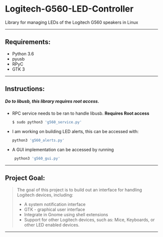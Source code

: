 # Logitech-G560-LED-Controller

Library for managing LEDs of the Logitech G560 speakers in Linux

* * *

## Requirements:

-   Python 3.6
-   pyusb
-   RPyC
-   GTK 3

* * *

## Instructions:

##### Do to libusb, this library requires root access.

-   RPC service needs to be ran to handle libusb.
  **Requires Root access**
    ```bash
    $ sudo python3 'g560_service.py'
    ```


-   I am working on building LED alerts, this can be accessed with:
    ```bash
    python3 'g560_alerts.py'
    ```


-   A GUI implementation can be accessed by running
    ```bash
     python3 'g560_gui.py'
    ```

* * *

## Project Goal:

> The goal of this project is to build out an interface for handling Logitech devices, including:
>
> -   A system notification interface
> -   GTK - graphical user interface
> -   Integrate in Gnome using shell extensions
> -   Support for other Logitech devices, such as: Mice, Keyboards, or other LED enabled devices.

* * *
